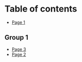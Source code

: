 # Table of contents

* [Page 1](README.md)

## Group 1

* [Page 3](group-1/page-3.md)
* [Page 2](group-1/page-2.md)

